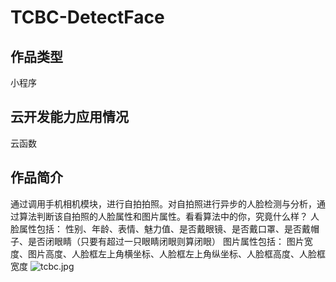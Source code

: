 # TCBC-DetectFace

## 作品类型
小程序
## 云开发能力应用情况
云函数


## 作品简介
通过调用手机相机模块，进行自拍拍照。对自拍照进行异步的人脸检测与分析，通过算法判断该自拍照的人脸属性和图片属性。看看算法中的你，究竟什么样？
人脸属性包括：
性别、年龄、表情、魅力值、是否戴眼镜、是否戴口罩、是否戴帽子、是否闭眼睛（只要有超过一只眼睛闭眼则算闭眼）
图片属性包括：
图片宽度、图片高度、人脸框左上角横坐标、人脸框左上角纵坐标、人脸框高度、人脸框宽度
![tcbc.jpg](https://shitu-query-gz.gz.bcebos.com/2021-05-23/22/fcf51b985f0729c4?authorization=bce-auth-v1%2F7e22d8caf5af46cc9310f1e3021709f3%2F2021-05-23T14%3A55%3A26Z%2F300%2Fhost%2F2f0f8ed2b90b9ba9fb8edb246333b1c140acf5b862c9e4a231a64f34890834df)